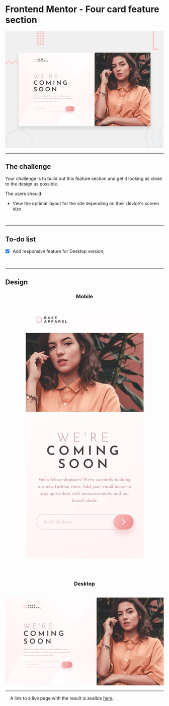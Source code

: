 # Frontend Mentor - Four card feature section

![Design preview for the Base apparel coming soon](./design/desktop-preview.jpg)

---

## The challenge

Your challenge is to build out this feature section and get it looking as close to the design as possible.

The users should:

- View the optimal layout for the site depending on their device's screen size

<br>

---

## To-do list

- [x] Add responsive feature for Desktop version;

<br>

---

## Design

<h3 align="center">Mobile</h3>

<h3 align="center">
    <img src="./design/mobile-design.jpg" alt="Mobile Design" title="Mobile Interface"> 
<h3>

<br>

<h3 align="center">Desktop</h3>

<br>

<img src="./design/desktop-design.jpg" alt="Desktop Design" title="Desktop Interface">

<br>

---

<p>&nbsp;&nbsp;&nbsp;&nbsp;A link to a live page with the result is avaible <a href="https://magaliais.github.io/base-apparel-coming-soon/" target="_blank">here</a>.</p>
